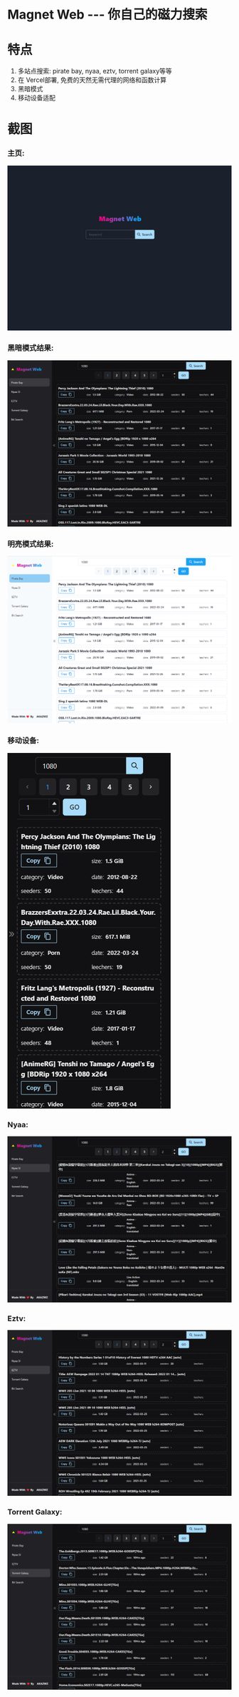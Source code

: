 # Magnet Web --- 你自己的磁力搜索

# 特点

1. 多站点搜索: pirate bay, nyaa, eztv, torrent galaxy等等
2. 在 Vercel部署, 免费的天然无需代理的网络和函数计算
3. 黑暗模式
4. 移动设备适配

# 截图

### 主页:

![homepage](docs/homepage.png)

### 黑暗模式结果:

![result](docs/result.png)

### 明亮模式结果:

![lightmode](docs/lightmode.png)

### 移动设备:

![mobile](docs/mobile.png)

### Nyaa:

![nyaa](docs/nyaa.png)

### Eztv:

![eztv](docs/eztv.png)

### Torrent Galaxy:

![torrent-galaxy](docs/torrent-galaxy.png)
